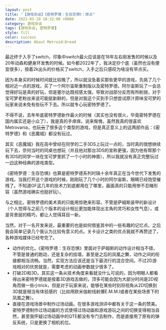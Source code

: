 ```yaml
---
layout: post
title: "【游戏杂谈】《密特罗德：生存恐惧》：原点"
date: 2022-03-10 18:32:00 +0800
category: 游戏杂谈
tags: [游戏杂谈, 密特罗德]
style: fill
color: success
description: About Metroid:Dread
---
```


最近终于入手了switch，印象中switch最火应该是在18年左右刚发售的时候以及20年动森和健身环发售的时候。如今都2022年了，我决定抄个底（虽然也没有便宜很多），按着2k出头的价格买了switch，入手之后只感叹为啥没有早点买。





因为本身买的时候时间就比较晚了，所以就没急着买那些更早的游戏，先挑了几个相对近一点的游戏，买了一个阿尔宙斯重制版以及密特罗德。阿尔宙斯玩了一会总觉得好玩是真的好玩，但是塞尔达既视感太强，导致对战部分反而有所削弱，对于宝可梦老粉丝来说可能挺新鲜的，但是对我这个买到手只想尝试原汁原味宝可梦的玩家来说未免有些玩不下去。所以就专心玩密特罗德了。

不得不说，去年年底密特罗德新作最火的时候（其实也没有很火，毕竟密特罗德在国内属实还是小众了），我是真的手痒痒。说来惭愧，虽然我真的很喜欢Metrovania，也玩~~云~~了很多这个类型的游戏，但是真正意义上的这两部作品：《密特罗德》和《恶魔城》都没有玩过。

其实《恶魔城》我在高中曾经在同学的二手3DS上玩过一点的，当时真的很想继续玩下去，奈何当时的同桌也想玩（并且他对那台3DS的宣称更强，因为他有帮那个有3DS的同学一块在宝可梦里抓了一个小时的神兽），所以我就没有真正完整玩过一边这种经典的游戏类型。

《密特罗德：生存恐惧》也算是密特罗德系列时隔十余年真正在当今世代下发售的游戏。当我打开这个游戏的时候，刚刚玩了几个小时的阿尔宙斯，眼睛已经饱受摧残了。不知道GF这几年的技术力到底都用在了哪里，画面真的只能用惨不忍睹形容（虽然游戏确实也挺好玩）。

与之相比，密特罗德的美术真的只能用惊艳来形容。不管是萨姆斯装甲的新设计（个人觉得与之前几个版本的设计相比更加能体现出主角的灵巧和女性气息），或是背景层的精巧，都让人觉得耳目一新。

当然，对于一名开发来说，最重要的也是如何借鉴其中的一些有趣的记忆点。之后我会简单记录几个我认为比较有意义的点。关卡设计之类的优点我就不再赘述了，各种游戏媒体已经夸完了。

- 动作的优化。《密特罗德：生存恐惧》里面对于萨姆斯的动作设计相当不错，不管是普通的跑动，还是复杂的挂墙，甚至是之后的凤凰之舞，动作之间的衔接都相当流畅。当然，实现方法应该还是当下最流行的混合空间。不过2D游戏相对的优势就是，需要考虑的动画参数就少很多了。
- 打破2D和3D。其实这一条从技术角度来看就没什么可说的，因为明眼人都看得出来密特罗德就是按着3D游戏去做的，顶多可能会因为大部分时间是2D视角而做一些小trick，但是对于玩家来说，能够在某些时刻将视角从2D切换到3D就是相当有体验感的（比如用欧米伽射线射爆E.M.M.I或者在某些场景下的凤凰之舞）。
- 直接在游戏场景中制作过场动画。在很多游戏测评中都有关于这一条的赞美。密特罗德制作过场动画的方式使得过场动画和游戏游玩之间的切换变得相当自然，甚至我怀疑过场动画中的QTE都没有专门去制作，而是直接用了原有的弹反系统，只是更换了相机机位。